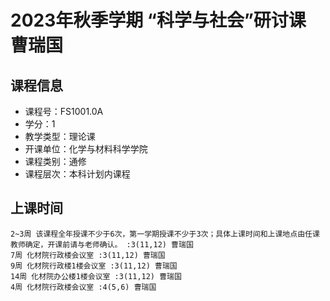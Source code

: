 # 2023年秋季学期 “科学与社会”研讨课 曹瑞国






## 课程信息

- 课程号：FS1001.0A
- 学分：1
- 教学类型：理论课
- 开课单位：化学与材料科学学院
- 课程类别：通修
- 课程层次：本科计划内课程

## 上课时间

```
2~3周 该课程全年授课不少于6次，第一学期授课不少于3次；具体上课时间和上课地点由任课教师确定，开课前请与老师确认。 :3(11,12) 曹瑞国
7周 化材院行政楼会议室 :3(11,12) 曹瑞国
9周 化材院行政楼1楼会议室 :3(11,12) 曹瑞国
14周 化材院办公楼1楼会议室 :3(11,12) 曹瑞国
4周 化材院行政楼会议室 :4(5,6) 曹瑞国
```

